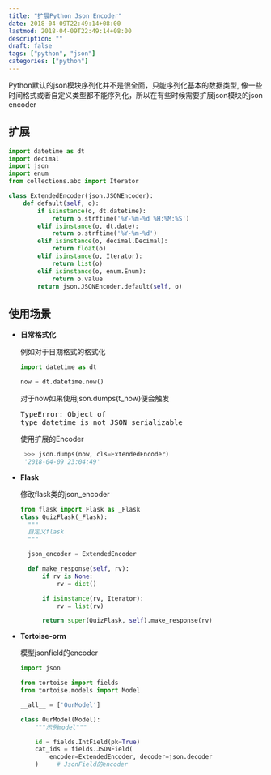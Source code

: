 ```yaml
---
title: "扩展Python Json Encoder"
date: 2018-04-09T22:49:14+08:00
lastmod: 2018-04-09T22:49:14+08:00
description: ""
draft: false
tags: ["python", "json"]
categories: ["python"]
---
```




Python默认的json模块序列化并不是很全面，只能序列化基本的数据类型, 像一些时间格式或者自定义类型都不能序列化，所以在有些时候需要扩展json模块的json encoder

## 扩展

```python
import datetime as dt
import decimal
import json
import enum
from collections.abc import Iterator

class ExtendedEncoder(json.JSONEncoder):
    def default(self, o):
        if isinstance(o, dt.datetime):
            return o.strftime('%Y-%m-%d %H:%M:%S')
        elif isinstance(o, dt.date):
            return o.strftime('%Y-%m-%d')
        elif isinstance(o, decimal.Decimal):
            return float(o)
        elif isinstance(o, Iterator):
            return list(o)
        elif isinstance(o, enum.Enum):
            return o.value
        return json.JSONEncoder.default(self, o)
```



## 使用场景

* **日常格式化**

    例如对于日期格式的格式化

    ```python
    import datetime as dt
  
    now = dt.datetime.now()
    ```

    对于now如果使用json.dumps(t_now)便会触发<pre>TypeError: Object of type datetime is not JSON serializable</pre>
    使用扩展的Encoder

    ```python
     >>> json.dumps(now, cls=ExtendedEncoder)
     '2018-04-09 23:04:49'
    ```

* **Flask**

    修改flask类的json_encoder

    ```python
    from flask import Flask as _Flask
    class QuizFlask(_Flask):
      """
      自定义flask
      """
  
      json_encoder = ExtendedEncoder
  
      def make_response(self, rv):
          if rv is None:
              rv = dict()
  
          if isinstance(rv, Iterator):
              rv = list(rv)
  
          return super(QuizFlask, self).make_response(rv)
    ```

* **Tortoise-orm**

    模型jsonfield的encoder

  ```python
  import json
  
  from tortoise import fields
  from tortoise.models import Model
  
  __all__ = ['OurModel']
  
  class OurModel(Model):
      """示例model"""
  
      id = fields.IntField(pk=True)
      cat_ids = fields.JSONField(
          encoder=ExtendedEncoder, decoder=json.decoder
      ) 	# JsonField的encoder
  
  ```

  